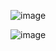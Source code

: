 
![image](https://github.com/user-attachments/assets/d55ad867-04f4-40f8-aeae-800294828d45)

![image](https://github.com/user-attachments/assets/de4e5b2a-1068-4727-bec2-aaed3d8692fd)
